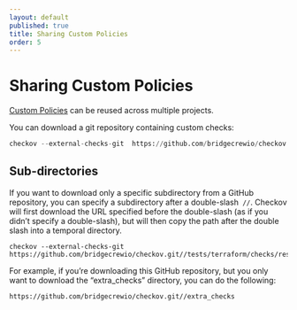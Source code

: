 ```yaml
---
layout: default
published: true
title: Sharing Custom Policies
order: 5
---
```


# Sharing Custom Policies

[Custom Policies](../3.Custom%20Policies/Custom%20Policies%20Overview.md) can be reused across multiple projects. 

You can download a git repository containing custom checks: 

```python
checkov --external-checks-git  https://github.com/bridgecrewio/checkov.git
```

## Sub-directories

If you want to download only a specific subdirectory from a GitHub repository, you can specify a subdirectory after a double-slash` //`. Checkov will first download the URL specified before the double-slash (as if you didn’t specify a double-slash), but will then copy the path after the double slash into a temporal directory.

```text
checkov --external-checks-git  https://github.com/bridgecrewio/checkov.git//tests/terraform/checks/resource/registry/example_external_dir/extra_checks
```

For example, if you’re downloading this GitHub repository, but you only want to download the “extra_checks” directory, you can do the following:

`https://github.com/bridgecrewio/checkov.git//extra_checks`
